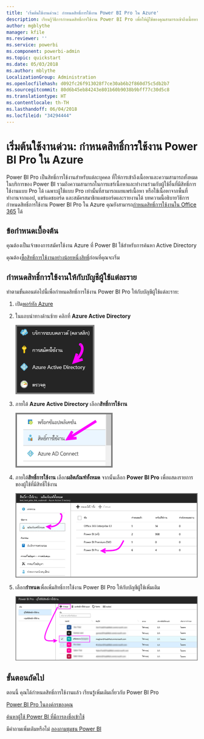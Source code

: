 ```yaml
---
title: 'เริ่มต้นใช้งานด่วน: กำหนดสิทธิ์การใช้งาน Power BI Pro ใน Azure'
description: เรียนรู้วิธีการกำหนดสิทธิ์การใช้งาน Power BI Pro เพื่อให้ผู้ใช้ของคุณสามารถเข้าถึงเนื้อหาและความสามารถทั้งหมดในบริการของ Power BI
author: mgblythe
manager: kfile
ms.reviewer: ''
ms.service: powerbi
ms.component: powerbi-admin
ms.topic: quickstart
ms.date: 05/03/2018
ms.author: mblythe
LocalizationGroup: Administration
ms.openlocfilehash: d092fc26f913028f7ce30ab6b2f860d75c5db2b7
ms.sourcegitcommit: 80d6b45eb84243e801b60b9038b9bff77c30d5c8
ms.translationtype: HT
ms.contentlocale: th-TH
ms.lasthandoff: 06/04/2018
ms.locfileid: "34294444"
---
```

# <a name="quickstart-assign-power-bi-pro-licenses-in-azure"></a>เริ่มต้นใช้งานด่วน: กำหนดสิทธิ์การใช้งาน Power BI Pro ใน Azure

Power BI Pro เป็นสิทธิ์การใช้งานสำหรับแต่ละบุคคล ที่ให้การเข้าถึงเนื้อหาและความสามารถทั้งหมดในบริการของ Power BI รวมถึงความสามารถในการแชร์เนื้อหาและทำงานร่วมกับผู้ใช้อื่นที่มีสิทธิ์การใช้งานแบบ Pro ได้ เฉพาะผู้ใช้แบบ Pro เท่านั้นที่สามารถเผยแพร่เนื้อหา หรือใช้เนื้อหาจากพื้นที่ทำงานจากแอป, แชร์แดชบอร์ด และสมัครสมาชิกแดชบอร์ดและรายงานได้ บทความนี้อธิบายวิธีการกำหนดสิทธิ์การใช้งาน Power BI Pro ใน Azure คุณยังสามารถ[กำหนดสิทธิ์การใช้งานใน Office 365](service-admin-assigning-power-bi-pro-licenses.md) ได้


## <a name="prerequisites"></a>ข้อกำหนดเบื้องต้น

คุณต้องเป็นเจ้าของการสมัครใช้งาน Azure ที่ Power BI ใช้สำหรับการค้นหา Active Directory

คุณต้อง[ซื้อสิทธิ์การใช้งานอย่างน้อยหนึ่งสิทธิ์](service-admin-purchasing-power-bi-pro.md)ก่อนที่คุณจะเริ่ม


## <a name="assign-licenses-to-individual-user-accounts"></a>กำหนดสิทธิ์การใช้งานให้กับบัญชีผู้ใช้แต่ละราย

ทำตามขั้นตอนต่อไปนี้เพื่อกำหนดสิทธิ์การใช้งาน Power BI Pro ให้กับบัญชีผู้ใช้แต่ละราย:

1. เปิด[พอร์ทัล Azure](https://ms.portal.azure.com/#@microsoft.onmicrosoft.com/dashboard/private/39bc3cf7-31a4-43f6-954c-f2d69ca2f0) 

2. ในแถบนำทางด้านซ้าย คลิกที่ **Azure Active Directory**

    ![Azure Active Directory](media/service-admin-assigning-power-bi-pro-licenses-azure/service-assigning-power-bi-pro-licenses-01.png)

3. ภายใต้ **Azure Active Directory** เลือก**สิทธิ์การใช้งาน**

    ![สิทธิ์การใช้งาน](media/service-admin-assigning-power-bi-pro-licenses-azure/service-assigning-power-bi-pro-licenses-02.png)

4. ภายใต้**สิทธิ์การใช้งาน** เลือก**ผลิตภัณฑ์ทั้งหมด** จากนั้นเลือก **Power BI Pro** เพื่อแสดงรายการของผู้ใช้ที่มีสิทธิ์ใช้งาน

    ![สิทธิ์การใช้งาน - ผลิตภัณฑ์ทั้งหมด](media/service-admin-assigning-power-bi-pro-licenses-azure/service-assigning-power-bi-pro-licenses-03.png)

5. เลือก**กำหนด**เพื่อเพิ่มสิทธิ์การใช้งาน Power BI Pro ให้กับบัญชีผู้ใช้เพิ่มเติม

    ![กำหนดสิทธิ์การใช้งาน](media/service-admin-assigning-power-bi-pro-licenses-azure/service-assigning-power-bi-pro-licenses-04.png)


## <a name="next-steps"></a>ขั้นตอนถัดไป

ตอนนี้ คุณได้กำหนดสิทธิ์การใช้งานแล้ว เรียนรู้เพิ่มเติมเกี่ยวกับ Power BI Pro

[Power BI Pro ในองค์กรของคุณ](service-admin-power-bi-pro-in-your-organization.md)

[ค้นหาผู้ใช้ Power BI ที่มีการลงชื่อเข้าใช้](service-admin-access-usage.md)

มีคำถามเพิ่มเติมหรือไม่ [ลองถามชุมชน Power BI](https://community.powerbi.com/)